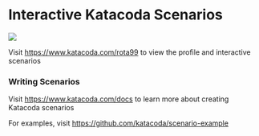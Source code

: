 # Interactive Katacoda Scenarios

[![](http://shields.katacoda.com/katacoda/rota99/count.svg)](https://www.katacoda.com/rota99 "Get your profile on Katacoda.com")

Visit https://www.katacoda.com/rota99 to view the profile and interactive scenarios

### Writing Scenarios
Visit https://www.katacoda.com/docs to learn more about creating Katacoda scenarios

For examples, visit https://github.com/katacoda/scenario-example
